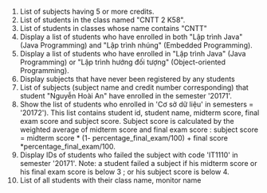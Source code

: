 1. List of subjects having 5 or more credits.
2. List of students in the class named "CNTT 2 K58".
3. List of students in classes whose name contains "CNTT"
4. Display a list of students who have enrolled in both "Lập trình Java" (Java Programming) and 
"Lập trình nhúng" (Embedded Programming).
5. Display a list of students who have enrolled in "Lập trình Java" (Java Programming) or "Lập 
trình hướng đối tượng" (Object-oriented Programming).
6. Display subjects that have never been registered by any students
7. List of subjects (subject name and credit number corresponding) that student "Nguyễn Hoài 
An" have enrolled in the semester '20171'.
8. Show the list of students who enrolled in 'Cơ sở dữ liệu' in semesters = '20172'). This list 
contains student id, student name, midterm score, final exam score and subject score. Subject 
score is calculated by the weighted average of midterm score and final exam score : subject 
score = midterm score * (1- percentage_final_exam/100) + final score 
*percentage_final_exam/100.
9. Display IDs of students who failed the subject with code 'IT1110' in semester '20171'. Note: a 
student failed a subject if his midterm score or his final exam score is below 3 ; or his subject 
score is below 4.
10. List of all students with their class name, monitor name

